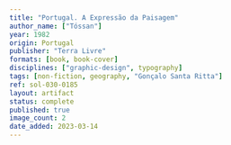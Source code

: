 ```yaml
---
title: "Portugal. A Expressão da Paisagem"
author_name: ["Tóssan"]
year: 1982
origin: Portugal
publisher: "Terra Livre"
formats: [book, book-cover]
disciplines: ["graphic-design", typography]
tags: [non-fiction, geography, "Gonçalo Santa Ritta"]
ref: sol-030-0185
layout: artifact
status: complete
published: true
image_count: 2
date_added: 2023-03-14
---
```

